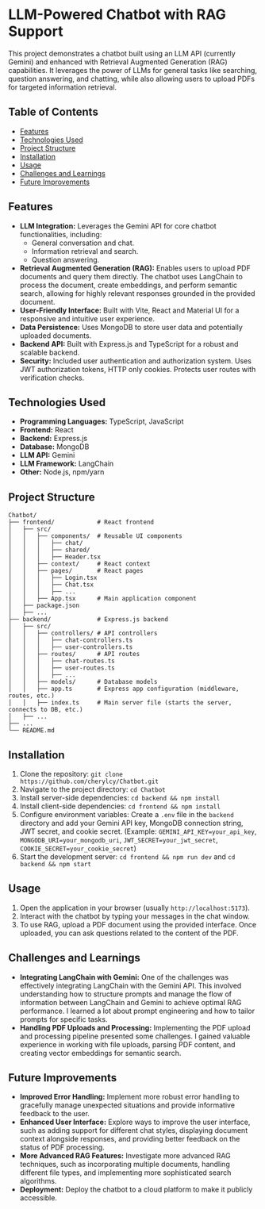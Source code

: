 # LLM-Powered Chatbot with RAG Support

This project demonstrates a chatbot built using an LLM API (currently Gemini) and enhanced with Retrieval Augmented Generation (RAG) capabilities.  It leverages the power of LLMs for general tasks like searching, question answering, and chatting, while also allowing users to upload PDFs for targeted information retrieval.

## Table of Contents

- [Features](#features)
- [Technologies Used](#technologies-used)
- [Project Structure](#project-structure)
- [Installation](#installation)
- [Usage](#usage)
- [Challenges and Learnings](#challenges-and-learnings)
- [Future Improvements](#future-improvements)

## Features

* **LLM Integration:**  Leverages the Gemini API for core chatbot functionalities, including:
    * General conversation and chat.
    * Information retrieval and search.
    * Question answering.
* **Retrieval Augmented Generation (RAG):** Enables users to upload PDF documents and query them directly. The chatbot uses LangChain to process the document, create embeddings, and perform semantic search, allowing for highly relevant responses grounded in the provided document.
* **User-Friendly Interface:** Built with Vite, React and Material UI for a responsive and intuitive user experience.
* **Data Persistence:** Uses MongoDB to store user data and potentially uploaded documents.
* **Backend API:**  Built with Express.js and TypeScript for a robust and scalable backend.
* **Security:** Included user authentication and authorization system. Uses JWT authorization tokens, HTTP only cookies. Protects user routes with verification checks.

## Technologies Used

* **Programming Languages:** TypeScript, JavaScript
* **Frontend:** React
* **Backend:** Express.js
* **Database:** MongoDB
* **LLM API:** Gemini
* **LLM Framework:** LangChain
* **Other:** Node.js, npm/yarn

## Project Structure
```
Chatbot/
├── frontend/            # React frontend
│   ├── src/
│   │   ├── components/  # Reusable UI components
│   │   │   ├── chat/
│   │   │   ├── shared/
│   │   │   ├── Header.tsx
│   │   ├── context/     # React context
│   │   ├── pages/       # React pages
│   │   │   ├── Login.tsx
│   │   │   ├── Chat.tsx
│   │   │   ├── ...
│   │   ├── App.tsx      # Main application component
│   ├── package.json
│   ├── ...
├── backend/             # Express.js backend
│   ├── src/
│   │   ├── controllers/ # API controllers
│   │   │   ├── chat-controllers.ts
│   │   │   ├── user-controllers.ts
│   │   ├── routes/      # API routes
│   │   │   ├── chat-routes.ts
│   │   │   ├── user-routes.ts
│   │   │   ├── ...
│   │   ├── models/      # Database models
│   │   ├── app.ts       # Express app configuration (middleware, routes, etc.)
│   │   ├── index.ts     # Main server file (starts the server, connects to DB, etc.)
│   ├── ...
├── ...
└── README.md
```

## Installation

1. Clone the repository: `git clone https://github.com/cherylcy/Chatbot.git`
2. Navigate to the project directory: `cd Chatbot`
3. Install server-side dependencies: `cd backend && npm install`
4. Install client-side dependencies: `cd frontend && npm install`
5. Configure environment variables: Create a `.env` file in the `backend` directory and add your Gemini API key, MongoDB connection string, JWT secret, and cookie secret.  (Example: `GEMINI_API_KEY=your_api_key`, `MONGODB_URI=your_mongodb_uri`, `JWT_SECRET=your_jwt_secret`, `COOKIE_SECRET=your_cookie_secret`)
6. Start the development server: `cd frontend && npm run dev`  and `cd backend && npm start`

## Usage

1. Open the application in your browser (usually `http://localhost:5173`).
2. Interact with the chatbot by typing your messages in the chat window.
3. To use RAG, upload a PDF document using the provided interface. Once uploaded, you can ask questions related to the content of the PDF.

## Challenges and Learnings

* **Integrating LangChain with Gemini:**  One of the challenges was effectively integrating LangChain with the Gemini API.  This involved understanding how to structure prompts and manage the flow of information between LangChain and Gemini to achieve optimal RAG performance.  I learned a lot about prompt engineering and how to tailor prompts for specific tasks.
* **Handling PDF Uploads and Processing:** Implementing the PDF upload and processing pipeline presented some challenges.  I gained valuable experience in working with file uploads, parsing PDF content, and creating vector embeddings for semantic search.

## Future Improvements

* **Improved Error Handling:** Implement more robust error handling to gracefully manage unexpected situations and provide informative feedback to the user.
* **Enhanced User Interface:**  Explore ways to improve the user interface, such as adding support for different chat styles, displaying document context alongside responses, and providing better feedback on the status of PDF processing.
* **More Advanced RAG Features:**  Investigate more advanced RAG techniques, such as incorporating multiple documents, handling different file types, and implementing more sophisticated search algorithms.
* **Deployment:** Deploy the chatbot to a cloud platform to make it publicly accessible.
